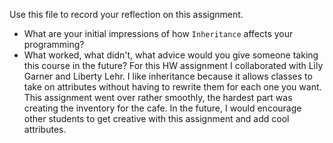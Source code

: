 Use this file to record your reflection on this assignment.

- What are your initial impressions of how `Inheritance` affects your programming?
- What worked, what didn't, what advice would you give someone taking this course in the future?
For this HW assignment I collaborated with Lily Garner and Liberty Lehr. 
 I like inheritance because it allows classes to take on attributes without having to rewrite them for each one you want. This assignment went over rather smoothly, the hardest part was creating the inventory for the cafe. In the future, I would encourage other students to get creative with this assignment and add cool attributes. 